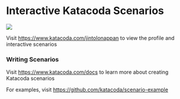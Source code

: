 # Interactive Katacoda Scenarios

[![](http://shields.katacoda.com/katacoda/jintolonappan/count.svg)](https://www.katacoda.com/jintolonappan "Get your profile on Katacoda.com")

Visit https://www.katacoda.com/jintolonappan to view the profile and interactive scenarios

### Writing Scenarios
Visit https://www.katacoda.com/docs to learn more about creating Katacoda scenarios

For examples, visit https://github.com/katacoda/scenario-example
